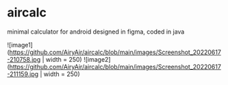 # aircalc
minimal calculator for android
designed in figma, coded in java

![image1](https://github.com/AiryAir/aircalc/blob/main/images/Screenshot_20220617-210758.jpg | width = 250)
![image2](https://github.com/AiryAir/aircalc/blob/main/images/Screenshot_20220617-211159.jpg | width = 250)
